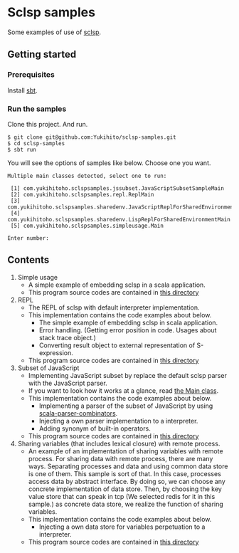 # Sclsp samples
 
 Some examples of use of [sclsp](https://github.com/Yukihito/sclsp).
 
## Getting started
### Prerequisites
 Install [sbt](https://www.scala-sbt.org/download.html).
 
### Run the samples
Clone this project. And run.
```
$ git clone git@github.com:Yukihito/sclsp-samples.git
$ cd sclsp-samples
$ sbt run  
```

You will see the options of samples like below. Choose one you want.

```
Multiple main classes detected, select one to run:

 [1] com.yukihitoho.sclspsamples.jssubset.JavaScriptSubsetSampleMain
 [2] com.yukihitoho.sclspsamples.repl.ReplMain
 [3] com.yukihitoho.sclspsamples.sharedenv.JavaScriptReplForSharedEnvironmentMain
 [4] com.yukihitoho.sclspsamples.sharedenv.LispReplForSharedEnvironmentMain
 [5] com.yukihitoho.sclspsamples.simpleusage.Main

Enter number: 
```

## Contents
1. Simple usage
   - A simple example of embedding sclsp in a scala application.
   - This program source codes are contained in [this directory](https://github.com/Yukihito/sclsp-samples/tree/master/src/main/scala/com/yukihitoho/sclspsamples/simpleusage)
2. REPL
   - The REPL of sclsp with default interpreter implementation.
   - This implementation contains the code examples about below.
     - The simple example of embedding sclsp in scala application.
     - Error handling. (Getting error position in code. Usages about stack trace object.)
     - Converting result object to external representation of S-expression.
   - This program source codes are contained in [this directory](https://github.com/Yukihito/sclsp-samples/tree/master/src/main/scala/com/yukihitoho/sclspsamples/repl)
3. Subset of JavaScript
   - Implementing JavaScript subset by replace the default sclsp parser with the JavaScript parser.
   - If you want to look how it works at a glance, read [the Main class](https://github.com/Yukihito/sclsp-samples/blob/master/src/main/scala/com/yukihitoho/sclspsamples/jssubset/Main.scala).
   - This implementation contains the code examples about below.
     - Implementing a parser of the subset of JavaScript by using [scala-parser-combinators](https://github.com/scala/scala-parser-combinators).
     - Injecting a own parser implementation to a interpreter.
     - Adding synonym of built-in operators.
   - This program source codes are contained in [this directory](https://github.com/Yukihito/sclsp-samples/tree/master/src/main/scala/com/yukihitoho/sclspsamples/jssubset)  
4. Sharing variables (that includes lexical closure) with remote process.
   - An example of an implementation of sharing variables with remote process.
     For sharing data with remote process, there are many ways. Separating processes and data and using common data store is one of them. This sample is sort of that.
     In this case, processes access data by abstract interface. By doing so, we can choose any concrete implementation of data store. 
     Then, by choosing the key value store that can speak in tcp (We selected redis for it in this sample.) as concrete data store, we realize the function of sharing variables.
   - This implementation contains the code examples about below.
     - Injecting a own data store for variables perpetuation to a interpreter.
   - This program source codes are contained in [this directory](https://github.com/Yukihito/sclsp-samples/tree/master/src/main/scala/com/yukihitoho/sclspsamples/sharedenv)